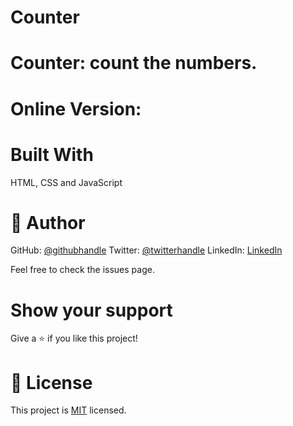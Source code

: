 # Counter
# Counter: count the numbers.

# Online Version:

# Built With
HTML, CSS and JavaScript


# 👤 Author
GitHub: [@githubhandle](https://github.com/tarak-psdu)
Twitter: [@twitterhandle](https://twitter.com/AbuTarak10)
LinkedIn: [LinkedIn](https://www.linkedin.com/in/abu-tarak)

Feel free to check the issues page.

# Show your support
Give a ⭐️ if you like this project!


# 📝 License
This project is [MIT](./LICENSE) licensed.
